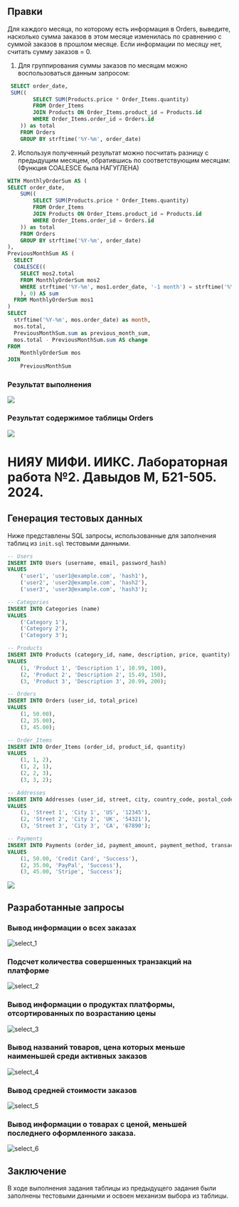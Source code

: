 ## Правки
Для каждого месяца, по которому есть информация в Orders, выведите, насколько сумма заказов в этом месяце изменилась по сравнению с суммой заказов в прошлом месяце. Если информации по месяцу нет, считать сумму заказов = 0. 

1) Для группирования суммы заказов по месяцам можно воспользоваться данным запросом:
```sql
 SELECT order_date,
 SUM((
        SELECT SUM(Products.price * Order_Items.quantity)
        FROM Order_Items
        JOIN Products ON Order_Items.product_id = Products.id
        WHERE Order_Items.order_id = Orders.id
    )) as total
    FROM Orders
    GROUP BY strftime('%Y-%m', order_date)
```

2) Используя полученный результат можно посчитать разницу с предыдущим месяцем, обратившись по соответствующим месяцам:
(Функция COALESCE была НАГУГЛЕНА)
```sql 
WITH MonthlyOrderSum AS (
SELECT order_date,
    SUM((
        SELECT SUM(Products.price * Order_Items.quantity)
        FROM Order_Items
        JOIN Products ON Order_Items.product_id = Products.id
        WHERE Order_Items.order_id = Orders.id
    )) as total
    FROM Orders
    GROUP BY strftime('%Y-%m', order_date)
),
PreviousMonthSum AS (
  SELECT 
  COALESCE((
    SELECT mos2.total
    FROM MonthlyOrderSum mos2
    WHERE strftime('%Y-%m', mos1.order_date, '-1 month') = strftime('%Y-%m', mos2.order_date)
    ), 0) AS sum
  FROM MonthlyOrderSum mos1
)
SELECT 
  strftime('%Y-%m', mos.order_date) as month,
  mos.total,
  PreviousMonthSum.sum as previous_month_sum,
  mos.total - PreviousMonthSum.sum AS change
FROM
	MonthlyOrderSum mos
JOIN
	PreviousMonthSum
```
### Результат выполнения
![](./assets/select_by_month_diff.png)

### Результат содержимое таблицы Orders
![](./assets/select_all_from_orders.png)


# НИЯУ МИФИ. ИИКС. Лабораторная работа №2. Давыдов М, Б21-505. 2024.

## Генерация тестовых данных

Ниже представлены SQL запросы, использованные для заполнения таблиц из `init.sql` тестовыми данными.

```sql
-- Users
INSERT INTO Users (username, email, password_hash)
VALUES 
    ('user1', 'user1@example.com', 'hash1'),
    ('user2', 'user2@example.com', 'hash2'),
    ('user3', 'user3@example.com', 'hash3');

-- Categories
INSERT INTO Categories (name)
VALUES 
    ('Category 1'),
    ('Category 2'),
    ('Category 3');

-- Products
INSERT INTO Products (category_id, name, description, price, quantity)
VALUES 
    (1, 'Product 1', 'Description 1', 10.99, 100),
    (2, 'Product 2', 'Description 2', 15.49, 150),
    (3, 'Product 3', 'Description 3', 20.99, 200);

-- Orders
INSERT INTO Orders (user_id, total_price)
VALUES 
    (1, 50.00),
    (2, 35.00),
    (3, 45.00);

-- Order_Items
INSERT INTO Order_Items (order_id, product_id, quantity)
VALUES 
    (1, 1, 2),
    (1, 2, 1),
    (2, 2, 3),
    (3, 3, 2);

-- Addresses
INSERT INTO Addresses (user_id, street, city, country_code, postal_code)
VALUES 
    (1, 'Street 1', 'City 1', 'US', '12345'),
    (2, 'Street 2', 'City 2', 'UK', '54321'),
    (3, 'Street 3', 'City 3', 'CA', '67890');

-- Payments
INSERT INTO Payments (order_id, payment_amount, payment_method, transaction_status)
VALUES 
    (1, 50.00, 'Credit Card', 'Success'),
    (2, 35.00, 'PayPal', 'Success'),
    (3, 45.00, 'Stripe', 'Success');
```
![](./assets/insert.png)

## Разработанные запросы

### Вывод информации о всех заказах

![select_1](./assets/select_all_orders.png)

### Подсчет количества совершенных транзакций на платформе

![select_2](./assets/count_payments.png)

### Вывод информации о продуктах платформы, отсортированных по возрастанию цены

![select_3](./assets/sort_product_by_price.png)

### Вывод названий товаров, цена которых меньше наименьшей среди активных заказов

![select_4](./assets/hard_query.png)

### Вывод средней стоимости заказов

![select_5](./assets/avg_order_price.png)

### Вывод информации о товарах с ценой, меньшей последнего оформленного заказа.

![select_6](./assets/another_hard_query.png)

## Заключение

В ходе выполнения задания таблицы из предыдущего задания были заполнены тестовыми данными и освоен механизм выбора из таблицы.
